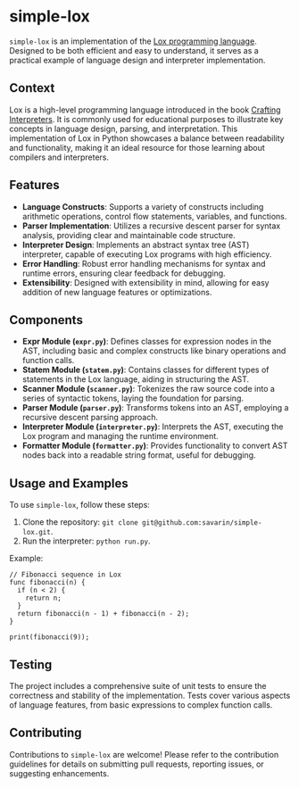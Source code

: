 # simple-lox

`simple-lox` is an implementation of the [Lox programming language](https://craftinginterpreters.com/the-lox-language.html). Designed to be both efficient and easy to understand, it serves as a practical example of language design and interpreter implementation.

## Context

Lox is a high-level programming language introduced in the book [Crafting Interpreters](https://craftinginterpreters.com/contents.html). It is commonly used for educational purposes to illustrate key concepts in language design, parsing, and interpretation. This implementation of Lox in Python showcases a balance between readability and functionality, making it an ideal resource for those learning about compilers and interpreters.

## Features

- **Language Constructs**: Supports a variety of constructs including arithmetic operations, control flow statements, variables, and functions.
- **Parser Implementation**: Utilizes a recursive descent parser for syntax analysis, providing clear and maintainable code structure.
- **Interpreter Design**: Implements an abstract syntax tree (AST) interpreter, capable of executing Lox programs with high efficiency.
- **Error Handling**: Robust error handling mechanisms for syntax and runtime errors, ensuring clear feedback for debugging.
- **Extensibility**: Designed with extensibility in mind, allowing for easy addition of new language features or optimizations.

## Components

- **Expr Module (`expr.py`)**: Defines classes for expression nodes in the AST, including basic and complex constructs like binary operations and function calls.
- **Statem Module (`statem.py`)**: Contains classes for different types of statements in the Lox language, aiding in structuring the AST.
- **Scanner Module (`scanner.py`)**: Tokenizes the raw source code into a series of syntactic tokens, laying the foundation for parsing.
- **Parser Module (`parser.py`)**: Transforms tokens into an AST, employing a recursive descent parsing approach.
- **Interpreter Module (`interpreter.py`)**: Interprets the AST, executing the Lox program and managing the runtime environment.
- **Formatter Module (`formatter.py`)**: Provides functionality to convert AST nodes back into a readable string format, useful for debugging.

## Usage and Examples

To use `simple-lox`, follow these steps:
1. Clone the repository: `git clone git@github.com:savarin/simple-lox.git`.
2. Run the interpreter: `python run.py`.

Example:
```lox
// Fibonacci sequence in Lox
func fibonacci(n) {
  if (n < 2) {
    return n;
  }
  return fibonacci(n - 1) + fibonacci(n - 2);
}

print(fibonacci(9));
```

## Testing

The project includes a comprehensive suite of unit tests to ensure the correctness and stability of the implementation. Tests cover various aspects of language features, from basic expressions to complex function calls.

## Contributing

Contributions to `simple-lox` are welcome! Please refer to the contribution guidelines for details on submitting pull requests, reporting issues, or suggesting enhancements.
